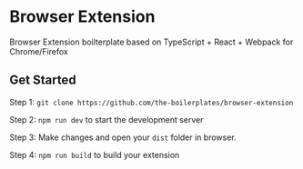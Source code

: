 # Browser Extension

Browser Extension boilterplate based on TypeScript + React + Webpack for Chrome/Firefox

## Get Started

Step 1: `git clone https://github.com/the-boilerplates/browser-extension`

Step 2: `npm run dev` to start the development server

Step 3: Make changes and open your `dist` folder in browser.

Step 4: `npm run build` to build your extension
